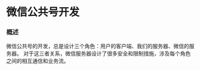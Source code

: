 # 微信公共号开发

### 概述
微信公共号的开发，总是设计三个角色：用户的客户端、我们的服务器、微信的服务器。
对于这三者关系，微信服务器设计了很多安全和限制措施，涉及每个角色之间的相互通信和业务流。

